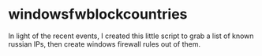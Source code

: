# windowsfwblockcountries

In light of the recent events, I created this little script to grab a list of known russian IPs, then create windows firewall rules out of them.
